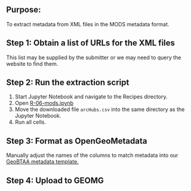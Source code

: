## Purpose:

To extract metadata from XML files in the MODS metadata format. 

## Step 1: Obtain a list of URLs for the XML files

This list may be supplied by the submitter or we may need to query the website to find them.

## Step 2: Run the extraction script

1. Start Jupyter Notebook and navigate to the Recipes directory.
2. Open [R-06-mods.ipynb](https://github.com/geobtaa/harvesting-guide/blob/main/recipes/R-06_MODS)
3. Move the downloaded file `arcHubs.csv` into the same directory as the Jupyter Notebook.
4. Run all cells.

## Step 3: Format as OpenGeoMetadata

Manually adjust the names of the columns to match metadata into our [GeoBTAA metadata template.](https://z.umn.edu/b1g-template)

## Step 4: Upload to GEOMG